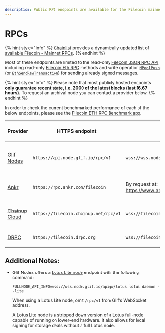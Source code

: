 ```yaml
---
description: Public RPC endpoints are available for the Filecoin mainnet.
---
```


# RPCs

{% hint style="info" %}
[Chainlist](https://chainlist.org/?search=filecoin&testnets=true) provides a dynamically updated list of [available Filecoin - Mainnet RPCs](https://chainlist.org/?search=filecoin&testnets=false).
{% endhint %}

Most of these endpoints are limited to the read-only [Filecoin JSON RPC API](../../reference/json-rpc/) including read-only [Filecoin Eth RPC](../../reference/json-rpc/eth.md) methods and write operation [`MPoolPush`](../../reference/json-rpc/mpool.md#mpoolpush) (or [`EthSendRawTransaction`](../../reference/json-rpc/eth.md#ethsendrawtransaction)) for sending already signed messages.

{% hint style="info" %} Please note that most publicly hosted endpoints <strong>only guarantee recent state, i.e. 2000 of the latest blocks (last 16.67 hours).</strong> To request an archival node you can contact a provider below. {% endhint %}

In order to check the current benchmarked performance of each of the below endpoints, please see the [Filecoin ETH RPC Benchmark app](https://benchmark-rpc.vercel.app/).

Provider | HTTPS endpoint | WSS endpoint | Docs | Filecoin API Support | ETH API Support | Archive 
-- | -- | -- | -- | -- | -- | --
[Glif Nodes](https://api.node.glif.io/) | `https://api.node.glif.io/rpc/v1` | `wss://wss.node.glif.io/apigw/lotus/rpc/v1` | [Glif Nodes - Docs](https://api.node.glif.io/) | Read-only methods + MPoolPush | All methods | Create a "Dedicated" key with "Archive" functionality
[Ankr](https://ankr.com/) | `https://rpc.ankr.com/filecoin` | By request at: https://www.ankr.com/rpc/filecoin | [Ankr Docs - Filecoin](https://www.ankr.com/docs/rpc-service/chains/chains-list/#filecoin) | Read-only methods + MPoolPush | See the list of [excluded methods](https://www.ankr.com/docs/rpc-service/chains/chains-list/#unsupported-22) | Contact for more details
[Chainup Cloud](https://cloud.chainup.com/) | `https://filecoin.chainup.net/rpc/v1` | `wss://filecoin.chainup.net/rpc/v1` | [Chainup Cloud Docs - Filecoin](https://docs.chainupcloud.com/blockchain-api/filecoin/public-apis) |  [Read-only methods + MPoolPush](https://docs.chainupcloud.com/blockchain-api/filecoin/public-apis#available-filecoin-api-request-methods) | [Yes](https://docs.chainupcloud.com/blockchain-api/filecoin/public-apis#available-filecoin-api-request-methods) | Contact for more details
[DRPC](https://drpc.com) | `https://filecoin.drpc.org` | `wss://filecoin.drpc.org` | [DRPC Docs](https://drpc.org/chainlist/filecoin) | Read-only methods + MPoolPush | Yes | Contact for more details


## Additional Notes:

*  Glif Nodes offers a [Lotus Lite node](https://docs.filecoin.io/nodes/lite-nodes/spin-up-a-lite-node) endpoint with the following command:

    ```shell
    FULLNODE_API_INFO=wss://wss.node.glif.io/apigw/lotus lotus daemon --lite
    ```

    When using a Lotus Lite node, omit `/rpc/v1` from Glif’s WebSocket address.
    
    A Lotus Lite node is a stripped down version of a Lotus full-node capable of running on lower-end hardware. It also allows for local signing for storage deals without a full Lotus node.


